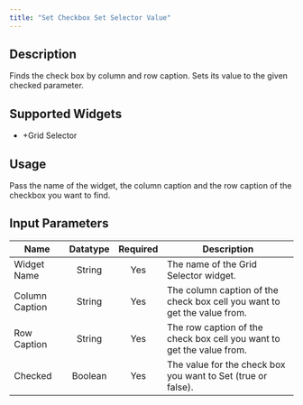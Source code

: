 ```yaml
---
title: "Set Checkbox Set Selector Value"
---
```

## Description
Finds the check box by column and row caption. Sets its value to the given checked parameter.

## Supported Widgets
+ +Grid Selector

## Usage
Pass the name of the widget, the column caption and the row caption of the checkbox you want to find.

## Input Parameters
Name | Datatype | Required | Description
---- | :--------: | :--------: | ---------------
Widget Name | String | Yes | The name of the Grid Selector widget.
Column Caption | String | Yes | The column caption of the check box cell you want to get the value from.
Row Caption | String | Yes | The row caption of the check box cell you want to get the value from.
Checked | Boolean | Yes | The value for the check box you want to Set (true or false).
